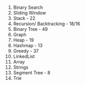 1. Binary Search
2. Sliding Window
3. Stack - 22
4. Recursion/ Backtracking - 18/16
5. Binary Tree - 49
6. Graph
7. Heap - 19
8. Hashmap - 13
9. Greedy - 37
10. LinkedList
11. Array
12. Strings
13. Segment Tree - 8
14. Trie